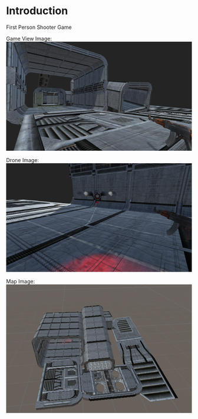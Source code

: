 # Introduction

First Person Shooter Game

Game View Image:\
![Game View](./screenshots/GameView.png)

Drone Image:\
![Drone Image](./screenshots/Drone.png)


Map Image:\
![Map Image](./screenshots/Map.png)